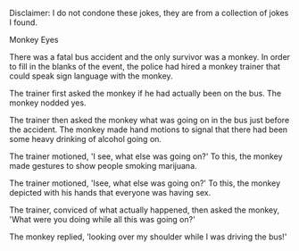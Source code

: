 Disclaimer: I do not condone these jokes, they are from a collection of jokes I found.

Monkey Eyes

There was a fatal bus accident and the only survivor was a monkey.  In order to fill in the blanks of the event, the police had hired a monkey trainer that could speak sign language with the monkey.

The trainer first asked the monkey if he had actually been on the bus.  The monkey nodded yes.  

The trainer then asked the monkey what was going on in the bus just before the accident.  The monkey made hand motions to signal that there had been some heavy drinking of alcohol going on.  

The trainer motioned, 'I see, what else was going on?'  To this, the monkey made gestures to show people smoking marijuana.

The trainer motioned, 'Isee, what else was going on?'  To this, the monkey depicted with his hands that everyone was having sex.

The trainer, conviced of what actually happened, then asked the monkey, 'What were you doing  while all this was going on?'

The monkey replied, 'looking over my shoulder while I was driving the bus!'

